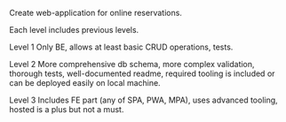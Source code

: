 Create web-application for online reservations.

Each level includes previous levels.

Level 1 Only BE, allows at least basic CRUD operations, tests.

Level 2 More comprehensive db schema, more complex validation, thorough tests, well-documented readme, required tooling is included or can be deployed easily on local machine.

Level 3 Includes FE part (any of SPA, PWA, MPA), uses advanced tooling, hosted is a plus but not a must.